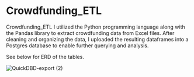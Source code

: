 # Crowdfunding_ETL
Crowdfunding_ETL
I utilized the Python programming language along with the Pandas library to extract crowdfunding data from Excel files. After cleaning and organizing the data, I uploaded the resulting dataframes into a Postgres database to enable further querying and analysis.

See below for ERD of the tables.



![QuickDBD-export (2)](https://user-images.githubusercontent.com/119364045/227396493-2cc67c7c-c2fc-4d31-8183-aec72fdfcd66.png)
